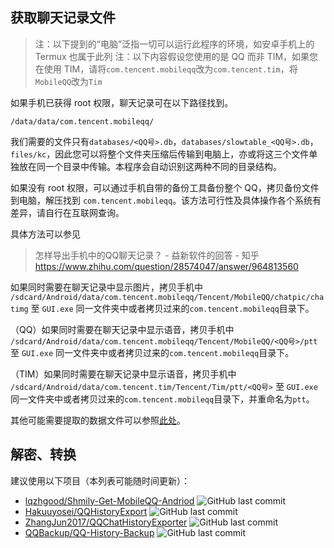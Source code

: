 ## 获取聊天记录文件

> 注：以下提到的“电脑”泛指一切可以运行此程序的环境，如安卓手机上的 Termux 也属于此列
> 注：以下内容假设您使用的是 QQ 而非 TIM，如果您在使用 TIM，请将`com.tencent.mobileqq`改为`com.tencent.tim`，将`MobileQQ`改为`Tim`

如果手机已获得 root 权限，聊天记录可在以下路径找到。

```plain
/data/data/com.tencent.mobileqq/
```

我们需要的文件只有`databases/<QQ号>.db`，`databases/slowtable_<QQ号>.db`，`files/kc`，因此您可以将整个文件夹压缩后传输到电脑上，亦或将这三个文件单独放在同一个目录中传输。本程序会自动识别这两种不同的目录结构。

如果没有 root 权限，可以通过手机自带的备份工具备份整个 QQ，拷贝备份文件到电脑，解压找到 `com.tencent.mobileqq`。该方法可行性及具体操作各个系统有差异，请自行在互联网查询。

具体方法可以参见

> 怎样导出手机中的QQ聊天记录？ - 益新软件的回答 - 知乎
> <https://www.zhihu.com/question/28574047/answer/964813560>

如果同时需要在聊天记录中显示图片，拷贝手机中 `/sdcard/Android/data/com.tencent.mobileqq/Tencent/MobileQQ/chatpic/chatimg` 至 `GUI.exe` 同一文件夹中或者拷贝过来的`com.tencent.mobileqq`目录下。

（QQ）如果同时需要在聊天记录中显示语音，拷贝手机中 `/sdcard/Android/data/com.tencent.mobileqq/Tencent/MobileQQ/<QQ号>/ptt` 至 `GUI.exe` 同一文件夹中或者拷贝过来的`com.tencent.mobileqq`目录下。

（TIM）如果同时需要在聊天记录中显示语音，拷贝手机中 `/sdcard/Android/data/com.tencent.tim/Tencent/Tim/ptt/<QQ号>` 至 `GUI.exe` 同一文件夹中或者拷贝过来的`com.tencent.mobileqq`目录下，并重命名为`ptt`。

其他可能需要提取的数据文件可以参照[此处](https://github.com/lqzhgood/Shmily-Get-MobileQQ-Andriod?tab=readme-ov-file)。

## 解密、转换

建议使用以下项目（本列表可能随时间更新）：

- [lqzhgood/Shmily-Get-MobileQQ-Andriod](https://github.com/lqzhgood/Shmily-Get-MobileQQ-Andriod) ![GitHub last commit](https://img.shields.io/github/last-commit/lqzhgood/Shmily-Get-MobileQQ-Andriod/main)
- [Hakuuyosei/QQHistoryExport](https://github.com/Hakuuyosei/QQHistoryExport) ![GitHub last commit](https://img.shields.io/github/last-commit/Hakuuyosei/QQHistoryExport/master)
- [ZhangJun2017/QQChatHistoryExporter](https://github.com/ZhangJun2017/QQChatHistoryExporter) ![GitHub last commit](https://img.shields.io/github/last-commit/ZhangJun2017/QQChatHistoryExporter/master)
- [QQBackup/QQ-History-Backup](https://github.com/QQBackup/QQ-History-Backup) ![GitHub last commit](https://img.shields.io/github/last-commit/QQBackup/QQ-History-Backup/master)
